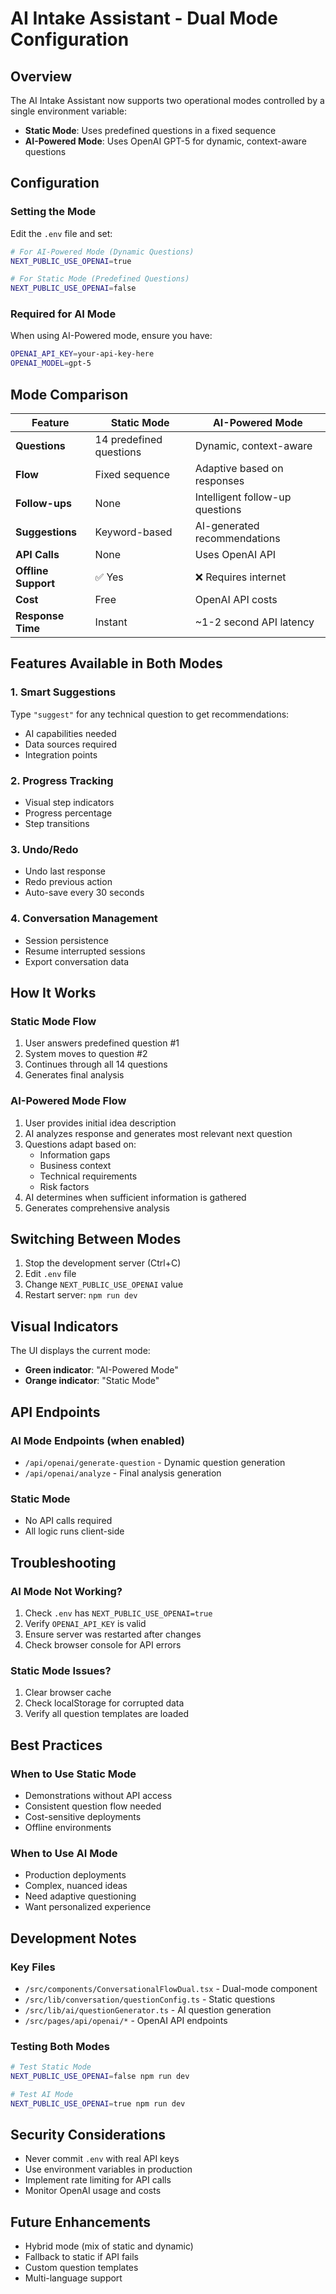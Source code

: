 # AI Intake Assistant - Dual Mode Configuration

## Overview
The AI Intake Assistant now supports two operational modes controlled by a single environment variable:
- **Static Mode**: Uses predefined questions in a fixed sequence
- **AI-Powered Mode**: Uses OpenAI GPT-5 for dynamic, context-aware questions

## Configuration

### Setting the Mode
Edit the `.env` file and set:

```bash
# For AI-Powered Mode (Dynamic Questions)
NEXT_PUBLIC_USE_OPENAI=true

# For Static Mode (Predefined Questions)
NEXT_PUBLIC_USE_OPENAI=false
```

### Required for AI Mode
When using AI-Powered mode, ensure you have:
```bash
OPENAI_API_KEY=your-api-key-here
OPENAI_MODEL=gpt-5
```

## Mode Comparison

| Feature | Static Mode | AI-Powered Mode |
|---------|------------|-----------------|
| **Questions** | 14 predefined questions | Dynamic, context-aware |
| **Flow** | Fixed sequence | Adaptive based on responses |
| **Follow-ups** | None | Intelligent follow-up questions |
| **Suggestions** | Keyword-based | AI-generated recommendations |
| **API Calls** | None | Uses OpenAI API |
| **Offline Support** | ✅ Yes | ❌ Requires internet |
| **Cost** | Free | OpenAI API costs |
| **Response Time** | Instant | ~1-2 second API latency |

## Features Available in Both Modes

### 1. Smart Suggestions
Type `"suggest"` for any technical question to get recommendations:
- AI capabilities needed
- Data sources required
- Integration points

### 2. Progress Tracking
- Visual step indicators
- Progress percentage
- Step transitions

### 3. Undo/Redo
- Undo last response
- Redo previous action
- Auto-save every 30 seconds

### 4. Conversation Management
- Session persistence
- Resume interrupted sessions
- Export conversation data

## How It Works

### Static Mode Flow
1. User answers predefined question #1
2. System moves to question #2
3. Continues through all 14 questions
4. Generates final analysis

### AI-Powered Mode Flow
1. User provides initial idea description
2. AI analyzes response and generates most relevant next question
3. Questions adapt based on:
   - Information gaps
   - Business context
   - Technical requirements
   - Risk factors
4. AI determines when sufficient information is gathered
5. Generates comprehensive analysis

## Switching Between Modes

1. Stop the development server (Ctrl+C)
2. Edit `.env` file
3. Change `NEXT_PUBLIC_USE_OPENAI` value
4. Restart server: `npm run dev`

## Visual Indicators

The UI displays the current mode:
- **Green indicator**: "AI-Powered Mode"
- **Orange indicator**: "Static Mode"

## API Endpoints

### AI Mode Endpoints (when enabled)
- `/api/openai/generate-question` - Dynamic question generation
- `/api/openai/analyze` - Final analysis generation

### Static Mode
- No API calls required
- All logic runs client-side

## Troubleshooting

### AI Mode Not Working?
1. Check `.env` has `NEXT_PUBLIC_USE_OPENAI=true`
2. Verify `OPENAI_API_KEY` is valid
3. Ensure server was restarted after changes
4. Check browser console for API errors

### Static Mode Issues?
1. Clear browser cache
2. Check localStorage for corrupted data
3. Verify all question templates are loaded

## Best Practices

### When to Use Static Mode
- Demonstrations without API access
- Consistent question flow needed
- Cost-sensitive deployments
- Offline environments

### When to Use AI Mode
- Production deployments
- Complex, nuanced ideas
- Need adaptive questioning
- Want personalized experience

## Development Notes

### Key Files
- `/src/components/ConversationalFlowDual.tsx` - Dual-mode component
- `/src/lib/conversation/questionConfig.ts` - Static questions
- `/src/lib/ai/questionGenerator.ts` - AI question generation
- `/src/pages/api/openai/*` - OpenAI API endpoints

### Testing Both Modes
```bash
# Test Static Mode
NEXT_PUBLIC_USE_OPENAI=false npm run dev

# Test AI Mode
NEXT_PUBLIC_USE_OPENAI=true npm run dev
```

## Security Considerations

- Never commit `.env` with real API keys
- Use environment variables in production
- Implement rate limiting for API calls
- Monitor OpenAI usage and costs

## Future Enhancements

- Hybrid mode (mix of static and dynamic)
- Fallback to static if API fails
- Custom question templates
- Multi-language support